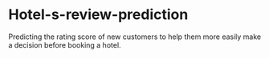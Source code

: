 # Hotel-s-review-prediction

Predicting the rating score of new customers to help them
more easily make a decision before booking a hotel.

